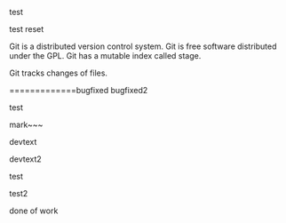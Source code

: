 test

test reset

Git is a distributed version control system.
Git is free software distributed under the GPL.
Git has a mutable index called stage.

Git tracks changes of files.

=============bugfixed bugfixed2

test

mark~~~

devtext

devtext2

test

test2

done of work
